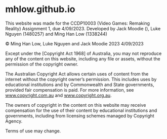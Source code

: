 # mhlow.github.io
This website was made for the CCDP10003 (Video Games: Remaking Reality) Assignment 1, due 4/09/2023.
Developed by Jack Moodie (), Luke Nguyen (1480257) and Ming Han Low (1338244)

© Ming Han Low, Luke Nguyen and Jack Moodie 2023
4/09/2023

Except under the [Copyright Act 1968] of Australia, you may not reproduce any of the content on this website, including any file or assets, without the permission of the copyright owner.

The Australian Copyright Act allows certain uses of content from the internet without the copyright owner’s permission. This includes uses by educational institutions and by Commonwealth and State governments, provided fair compensation is paid. For more information, see www.copyright.com.au and www.copyright.org.au.

The owners of copyright in the content on this website may receive compensation for the use of their content by educational institutions and governments, including from licensing schemes managed by Copyright Agency.

Terms of use may change.


